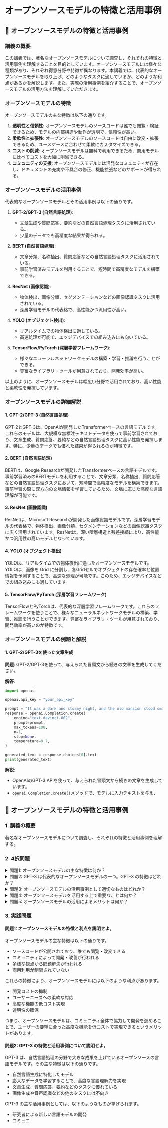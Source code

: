 # オープンソースモデルの特徴と活用事例

## 📝 オープンソースモデルの特徴と活用事例

<a id="introduction"></a>
### 講義の概要
この講義では、著名なオープンソースモデルについて調査し、それぞれの特徴と活用事例を理解することを目的としています。オープンソースモデルには様々な種類があり、それぞれ得意分野や特徴が異なります。本講義では、代表的なオープンソースモデルを取り上げ、どのようなタスクに適しているか、どのような利点があるかを解説します。また、実際の活用事例を紹介することで、オープンソースモデルの活用方法を理解していただきます。

<a id="features"></a>
### オープンソースモデルの特徴
オープンソースモデルの主な特徴は以下の通りです。

1. **透明性と信頼性**: オープンソースモデルのソースコードは誰でも閲覧・検証できるため、モデルの内部構造や動作が透明で、信頼性が高い。
2. **柔軟性と拡張性**: オープンソースモデルのソースコードは自由に改変・拡張できるため、ユースケースに合わせて柔軟にカスタマイズできる。
3. **コストの削減**: オープンソースモデルは無料で利用できるため、商用モデルに比べてコストを大幅に削減できる。
4. **コミュニティの支援**: オープンソースモデルには活発なコミュニティが存在し、ドキュメントの充実や不具合の修正、機能拡張などのサポートが得られる。

<a id="examples"></a>
### オープンソースモデルの活用事例
代表的なオープンソースモデルとその活用事例は以下の通りです。

1. **GPT-2/GPT-3 (自然言語処理)**: 
   - 文章生成や質問応答、要約などの自然言語処理タスクに活用されている。
   - 少量のデータでも高精度な結果が得られる。

2. **BERT (自然言語処理)**: 
   - 文章分類、名称抽出、質問応答などの自然言語処理タスクに活用されている。
   - 事前学習済みモデルを利用することで、短時間で高精度なモデルを構築できる。

3. **ResNet (画像認識)**: 
   - 物体検出、画像分類、セグメンテーションなどの画像認識タスクに活用されている。
   - 深層学習モデルの代表格で、高性能かつ汎用性が高い。

4. **YOLO (オブジェクト検出)**: 
   - リアルタイムでの物体検出に適している。
   - 高速処理が可能で、エッジデバイスでの組み込みにも向いている。

5. **TensorFlow/PyTorch (深層学習フレームワーク)**: 
   - 様々なニューラルネットワークモデルの構築・学習・推論を行うことができる。
   - 豊富なライブラリ・ツールが用意されており、開発効率が高い。

以上のように、オープンソースモデルは幅広い分野で活用されており、高い性能と柔軟性を発揮しています。

<a id="examples-details"></a>
### オープンソースモデルの詳細解説

#### 1. GPT-2/GPT-3 (自然言語処理)
GPT-2とGPT-3は、OpenAIが開発したTransformerベースの言語モデルです。これらのモデルは、大規模な無標注テキストデータを使って事前学習されており、文章生成、質問応答、要約などの自然言語処理タスクに高い性能を発揮します。特に、少量のデータでも優れた結果が得られるのが特徴です。

#### 2. BERT (自然言語処理)
BERTは、Google Researchが開発したTransformerベースの言語モデルです。事前学習済みのBERTモデルを利用することで、文章分類、名称抽出、質問応答などの自然言語処理タスクにおいて、短時間で高精度なモデルを構築できます。事前学習の際に双方向の文脈情報を学習しているため、文脈に応じた高度な言語理解が可能です。

#### 3. ResNet (画像認識)
ResNetは、Microsoft Researchが開発した画像認識モデルです。深層学習モデルの代表格で、物体検出、画像分類、セグメンテーションなどの画像認識タスクに広く活用されています。ResNetは、深い階層構造と残差接続により、高性能かつ汎用性の高いモデルとなっています。

#### 4. YOLO (オブジェクト検出)
YOLOは、リアルタイムでの物体検出に適したオープンソースモデルです。YOLOは、画像を Grid に分割し、各Gridセルでオブジェクトの存在確率と位置情報を予測することで、高速な処理が可能です。このため、エッジデバイスなどでの組み込みにも適しています。

#### 5. TensorFlow/PyTorch (深層学習フレームワーク)
TensorFlowとPyTorchは、代表的な深層学習フレームワークです。これらのフレームワークを使うことで、様々なニューラルネットワークモデルの構築、学習、推論を行うことができます。豊富なライブラリ・ツールが用意されており、開発効率が高いのが特徴です。

<a id="examples-exercises"></a>
### オープンソースモデルの例題と解説

#### 1. GPT-2/GPT-3を使った文章生成
**問題**: GPT-2/GPT-3を使って、与えられた冒頭文から続きの文章を生成してください。

**解答**: 
```python
import openai

openai.api_key = "your_api_key"

prompt = "It was a dark and stormy night, and the old mansion stood ominously on the hill."
response = openai.Completion.create(
    engine="text-davinci-002",
    prompt=prompt,
    max_tokens=100,
    n=1,
    stop=None,
    temperature=0.7,
)

generated_text = response.choices[0].text
print(generated_text)
```

**解説**:
- OpenAIのGPT-3 APIを使って、与えられた冒頭文から続きの文章を生成しています。
- `openai.Completion.create()`メソッドで、モデルに入力テキストを与え、

## 📝 オープンソースモデルの特徴と活用事例

<a id="introduction"></a>
### 1. 講義の概要
著名なオープンソースモデルについて調査し、それぞれの特徴と活用事例を理解する。

### 2. 4択問題

<details>
<summary>問題1: オープンソースモデルの主な特徴は何か？</summary>

- a. 非公開で独自の開発プロセスを持つ
- b. 企業が独占的に管理・運営する
- c. コミュニティによって開発・改善されている
- d. 商用利用が制限されている

<details>
<summary>回答と解説</summary>

回答: c. コミュニティによって開発・改善されている

オープンソースモデルの主な特徴は、ソースコードが公開されており、コミュニティによって開発・改善されていくことです。コミュニティ全体で協力して開発を行うため、より多様な視点から問題解決が行われます。
</details>
</details>

<details>
<summary>問題2: GPT-3 は代表的なオープンソースモデルの一つ。GPT-3 の特徴はどれか？</summary>

- a. 自然言語生成に特化したモデル
- b. 画像生成に特化したモデル 
- c. 音声認識に特化したモデル
- d. 翻訳に特化したモデル

<details>
<summary>回答と解説</summary>

回答: a. 自然言語生成に特化したモデル

GPT-3 は、自然言語処理の分野で大きな成果を上げているオープンソースの言語モデルです。特に、文章生成や質問応答、要約などの自然言語生成タスクに強みを発揮します。一方で、画像生成や音声認識、翻訳などの他のタスクには適していません。
</details>
</details>

<details>
<summary>問題3: オープンソースモデルの活用事例として適切なものはどれか？</summary>

- a. 企業が独自に開発したチャットボットの構築
- b. 政府が管理するデータベースへのアクセス
- c. 研究者による新しい言語モデルの開発
- d. 個人が開発したゲームソフトウェアの販売

<details>
<summary>回答と解説</summary>

回答: c. 研究者による新しい言語モデルの開発

オープンソースモデルの主な活用事例は、研究者による新しい言語モデルの開発や、コミュニティによる既存モデルの改善・拡張などです。企業が独自に開発したチャットボットや、政府が管理するデータベースへのアクセスなどは、オープンソースモデルの活用とは異なります。個人が開発したゲームソフトウェアの販売も、オープンソースとは関係がありません。
</details>
</details>

<details>
<summary>問題4: オープンソースモデルを活用する上で重要なことは何か？</summary>

- a. 独自のライセンス条件を設けること
- b. 外部からの寄稿を制限すること
- c. コミュニティの意見を反映すること
- d. 商用利用を禁止すること

<details>
<summary>回答と解説</summary>

回答: c. コミュニティの意見を反映すること

オープンソースモデルを活用する上で最も重要なことは、コミュニティの意見を積極的に取り入れ、共同で開発を進めていくことです。オープンソースの特徴である「オープンな開発プロセス」を活かすためには、ユーザーや開発者からの提案を反映し、コミュニティと協力して改善を重ねていくことが不可欠です。
</details>
</details>

<details>
<summary>問題5: オープンソースモデルの活用によるメリットは何か？</summary>

- a. 独自の開発コストを抑えられる
- b. 高度な機能を低コストで実現できる
- c. 企業が独占的に管理できる
- d. ユーザーのニーズに柔軟に対応できる

<details>
<summary>回答と解説</summary>

回答: d. ユーザーのニーズに柔軟に対応できる

オープンソースモデルの活用による主なメリットは、ユーザーやコミュニティからの要望を反映しやすく、ニーズに柔軟に対応できることです。ソースコードが公開されているため、必要に応じて機能の追加や改善を行うことができます。一方で、独自の開発コストを抑えられるというメリットはありますが、企業が独占的に管理できるというメリットはありません。
</details>
</details>

### 3. 実践問題

<a id="practice1"></a>
#### 問題1: オープンソースモデルの特徴と利点を説明せよ。

オープンソースモデルの主な特徴は以下の通りです。
- ソースコードが公開されており、誰でも閲覧・改変できる
- コミュニティによって開発・改善が行われる
- 多様な視点から問題解決が行われる
- 商用利用が制限されていない

これらの特徴により、オープンソースモデルには以下のような利点があります。
- 開発コストの抑制
- ユーザーニーズへの柔軟な対応
- 高度な機能の低コスト実現
- 透明性の確保

つまり、オープンソースモデルは、コミュニティ全体で協力して開発を進めることで、ユーザーの要望に合った高度な機能を低コストで実現できるというメリットがあります。

<a id="practice2"></a>
#### 問題2: GPT-3 の特徴と活用事例について説明せよ。

GPT-3 は、自然言語処理の分野で大きな成果を上げているオープンソースの言語モデルです。その主な特徴は以下の通りです。

- 自然言語生成に特化したモデル
- 膨大なデータを学習することで、高度な言語理解力を実現
- 文章生成、質問応答、要約などのタスクに優れている
- 画像生成や音声認識などの他のタスクには不向き

GPT-3 の主な活用事例としては、以下のようなものが挙げられます。

- 研究者による新しい言語モデルの開発
- コミュニ